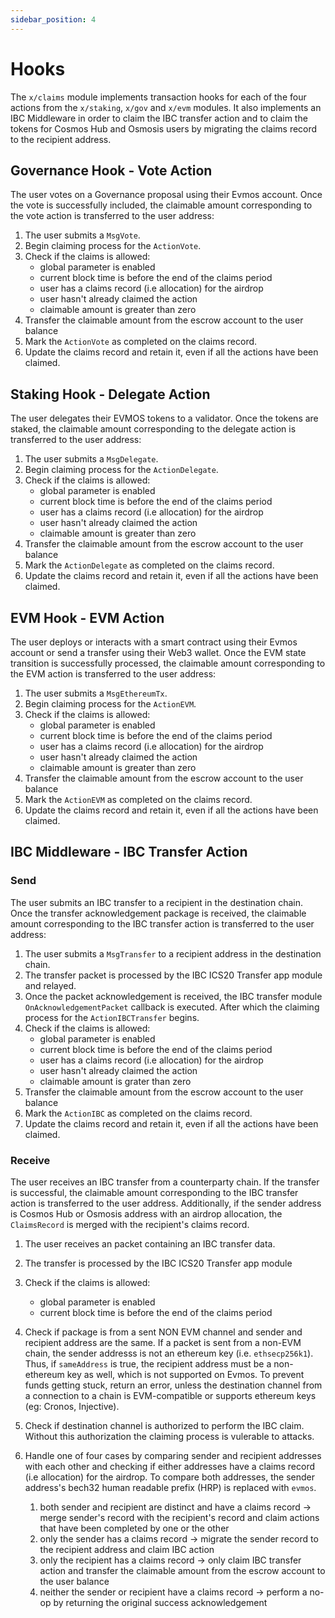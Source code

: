 ```yaml
---
sidebar_position: 4
---
```


# Hooks

The `x/claims` module implements transaction hooks for each of the four actions
from the `x/staking`, `x/gov` and  `x/evm` modules.
It also implements an IBC Middleware in order to claim the IBC transfer action
and to claim the tokens for Cosmos Hub and Osmosis users by migrating the claims record to the recipient address.

## Governance Hook - Vote Action

The user votes on a Governance proposal using their Evmos account.
Once the vote is successfully included, the claimable amount corresponding
to the vote action is transferred to the user address:

1. The user submits a `MsgVote`.
2. Begin claiming process for the `ActionVote`.
3. Check if the claims is allowed:
    - global parameter is enabled
    - current block time is before the end of the claims period
    - user has a claims record (i.e allocation) for the airdrop
    - user hasn't already claimed the action
    - claimable amount is greater than zero
4. Transfer the claimable amount from the escrow account to the user balance
5. Mark the `ActionVote` as completed on the claims record.
6. Update the claims record and retain it, even if all the actions have been claimed.

## Staking Hook - Delegate Action

The user delegates their EVMOS tokens to a validator.
Once the tokens are staked, the claimable amount corresponding to the delegate action is transferred to the user address:

1. The user submits a `MsgDelegate`.
2. Begin claiming process for the `ActionDelegate`.
3. Check if the claims is allowed:
    - global parameter is enabled
    - current block time is before the end of the claims period
    - user has a claims record (i.e allocation) for the airdrop
    - user hasn't already claimed the action
    - claimable amount is greater than zero
4. Transfer the claimable amount from the escrow account to the user balance
5. Mark the `ActionDelegate` as completed on the claims record.
6. Update the claims record and retain it, even if all the actions have been claimed.

## EVM Hook - EVM Action

The user deploys or interacts with a smart contract using their Evmos account or send a transfer using their Web3 wallet.
Once the EVM state transition is successfully processed,
the claimable amount corresponding to the EVM action is transferred to the user address:

1. The user submits a `MsgEthereumTx`.
2. Begin claiming process for the `ActionEVM`.
3. Check if the claims is allowed:
    - global parameter is enabled
    - current block time is before the end of the claims period
    - user has a claims record (i.e allocation) for the airdrop
    - user hasn't already claimed the action
    - claimable amount is greater than zero
4. Transfer the claimable amount from the escrow account to the user balance
5. Mark the `ActionEVM` as completed on the claims record.
6. Update the claims record and retain it, even if all the actions have been claimed.

## IBC Middleware - IBC Transfer Action

### Send

The user submits an IBC transfer to a recipient in the destination chain.
Once the transfer acknowledgement package is received,
the claimable amount corresponding to the IBC transfer action is transferred to the user address:

1. The user submits a `MsgTransfer` to a recipient address in the destination chain.
2. The transfer packet is processed by the IBC ICS20 Transfer app module and relayed.
3. Once the packet acknowledgement is received, the IBC transfer module `OnAcknowledgementPacket` callback is executed.
   After which the claiming process for the `ActionIBCTransfer` begins.
4. Check if the claims is allowed:
    - global parameter is enabled
    - current block time is before the end of the claims period
    - user has a claims record (i.e allocation) for the airdrop
    - user hasn't already claimed the action
    - claimable amount is grater than zero
5. Transfer the claimable amount from the escrow account to the user balance
6. Mark the `ActionIBC` as completed on the claims record.
7. Update the claims record and retain it, even if all the actions have been claimed.

### Receive

The user receives an IBC transfer from a counterparty chain.
If the transfer is successful,
the claimable amount corresponding to the IBC transfer action is transferred to the user address.
Additionally, if the sender address is Cosmos Hub or Osmosis address with an airdrop allocation,
the `ClaimsRecord` is merged with the recipient's claims record.

1. The user receives an packet containing an IBC transfer data.
2. The transfer is processed by the IBC ICS20 Transfer app module
3. Check if the claims is allowed:
   - global parameter is enabled
   - current block time is before the end of the claims period
4. Check if package is from a sent NON EVM channel and sender and recipient
	address are the same. If a packet is sent from a non-EVM chain, the sender
	addresss is not an ethereum key (i.e. `ethsecp256k1`). Thus, if
	`sameAddress` is true, the recipient address must be a non-ethereum key as
	well, which is not supported on Evmos. To prevent funds getting stuck,
	return an error, unless the destination channel from a connection to a chain
	is EVM-compatible or supports ethereum keys (eg: Cronos, Injective).
6. Check if destination channel is authorized to perform the IBC claim.
   Without this authorization the claiming process is vulerable to attacks.
7. Handle one of four cases by comparing sender and recipient addresses with each other
   and checking if either addresses have a claims record (i.e allocation) for the airdrop.
   To compare both addresses, the sender address's bech32 human readable prefix (HRP) is replaced with `evmos`.

   1. both sender and recipient are distinct and have a claims record ->
      merge sender's record with the recipient's record and claim actions that have been completed by one or the other
   2. only the sender has a claims record -> migrate the sender record to the recipient address and claim IBC action
   3. only the recipient has a claims record ->
      only claim IBC transfer action and transfer the claimable amount from the escrow account to the user balance
   4. neither the sender or recipient have a claims record ->
      perform a no-op by returning the original success acknowledgement

